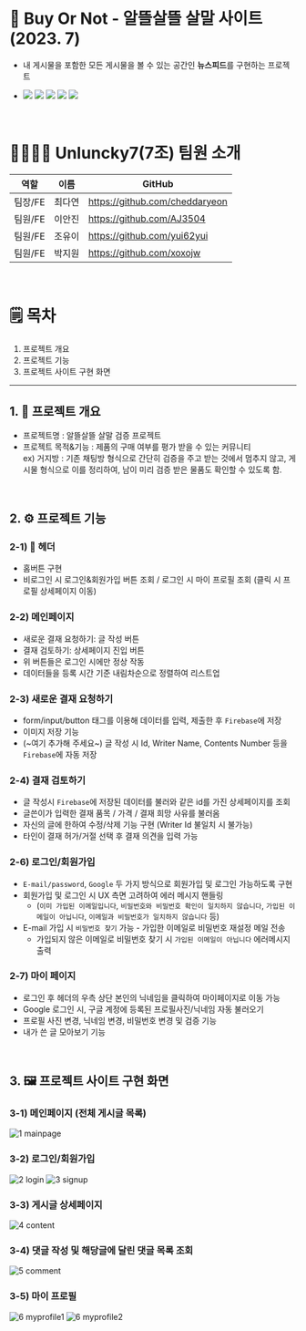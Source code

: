 # 🛒 Buy Or Not - 알뜰살뜰 살말 사이트 (2023. 7)
- 내 게시물을 포함한 모든 게시물을 볼 수 있는 공간인 <b>뉴스피드</b>를 구현하는 프로젝트

- <img src="https://img.shields.io/badge/React-61DAFB?style=for-the-badge&logo=React&logoColor=black"> <img src="https://img.shields.io/badge/Firebase-FFCA28?style=for-the-badge&logo=firebase&logoColor=black"> <img src="https://img.shields.io/badge/Redux-764ABC?style=for-the-badge&logo=redux&logoColor=white"> <img src="https://img.shields.io/badge/styled components-DB7093?style=for-the-badge&logo=styledcomponents&logoColor=white"> <img src="https://img.shields.io/badge/React Router-CA4245?style=for-the-badge&logo=reactrouter&logoColor=white">
<br />

# 👩‍👩‍👧‍👧 Unluncky7(7조) 팀원 소개
역할|이름|GitHub|
---|---|---|
팀장/FE|최다연|https://github.com/cheddaryeon|
팀원/FE|이안진|https://github.com/AJ3504|
팀원/FE|조유이|https://github.com/yui62yui|
팀원/FE|박지원|https://github.com/xoxojw|

<br />

# 🗒️ 목차
1. 프로젝트 개요
2. 프로젝트 기능
3. 프로젝트 사이트 구현 화면

---

## 1. 📒 프로젝트 개요
* 프로젝트명 : 알뜰살뜰 살말 검증 프로젝트
* 프로젝트 목적&기능 : 제품의 구매 여부를 평가 받을 수 있는 커뮤니티
<br/> ex) 거지방 : 기존 채팅방 형식으로 간단히 검증을 주고 받는 것에서 멈추지 않고, 게시물 형식으로 이를 정리하여, 남이 미리 검증 받은 물품도 확인할 수 있도록 함.

<br />

## 2. ⚙️ 프로젝트 기능
### 2-1) 🩵 헤더
- 홈버튼 구현
- 비로그인 시 로그인&회원가입 버튼 조회 / 로그인 시 마이 프로필 조회 (클릭 시 프로필 상세페이지 이동)
### 2-2) 메인페이지
- 새로운 결재 요청하기: 글 작성 버튼
- 결재 검토하기: 상세페이지 진입 버튼
- 위 버튼들은 로그인 시에만 정상 작동
- 데이터들을 등록 시간 기준 내림차순으로 정렬하여 리스트업
### 2-3) 새로운 결재 요청하기
- form/input/button 태그를 이용해 데이터를 입력, 제출한 후 `Firebase`에 저장
- 이미지 저장 기능
- (~여기 추가해 주세요~) 글 작성 시 Id, Writer Name, Contents Number 등을 `Firebase`에 자동 저장
### 2-4) 결재 검토하기
- 글 작성시 `Firebase`에 저장된 데이터를 불러와 같은 id를 가진 상세페이지를 조회
- 글쓴이가 입력한 결재 품목 / 가격 / 결재 희망 사유를 불러옴
- 자신의 글에 한하여 수정/삭제 기능 구현 (Writer Id 불일치 시 불가능)
- 타인이 결재 허가/거절 선택 후 결재 의견을 입력 가능
### 2-6) 로그인/회원가입
- `E-mail/password`, `Google` 두 가지 방식으로 회원가입 및 로그인 가능하도록 구현
- 회원가입 및 로그인 시 UX 측면 고려하여 에러 메시지 핸들링
  - (`이미 가입된 이메일입니다`, `비밀번호와 비밀번호 확인이 일치하지 않습니다`, `가입된 이메일이 아닙니다`, `이메일과 비밀번호가 일치하지 않습니다` 등)
- E-mail 가입 시 `비밀번호 찾기` 가능 - 가입한 이메일로 비밀번호 재설정 메일 전송
  - 가입되지 않은 이메일로 비밀번호 찾기 시 `가입된 이메일이 아닙니다` 에러메시지 출력 
### 2-7) 마이 페이지
- 로그인 후 헤더의 우측 상단 본인의 닉네임을 클릭하여 마이페이지로 이동 가능
- Google 로그인 시, 구글 계정에 등록된 프로필사진/닉네임 자동 불러오기
- 프로필 사진 변경, 닉네임 변경, 비밀번호 변경 및 검증 기능
- 내가 쓴 글 모아보기 기능

<br />

## 3. 🖼️ 프로젝트 사이트 구현 화면
### 3-1) 메인페이지 (전체 게시글 목록)
![1 mainpage](https://github.com/cheddaryeon/NewsFeed/assets/124491335/36576c51-fa48-48b4-aac9-0edfefae2169)

### 3-2) 로그인/회원가입
![2 login](https://github.com/cheddaryeon/NewsFeed/assets/124491335/c25be533-d2c3-43d3-a84d-e3619a107e12)
![3 signup](https://github.com/cheddaryeon/NewsFeed/assets/124491335/9b4486cb-6345-45b2-946b-6d86ae9e7302)

### 3-3) 게시글 상세페이지
![4 content](https://github.com/cheddaryeon/NewsFeed/assets/124491335/601f852c-ede3-41bc-98ba-a667b6f242e5)

### 3-4) 댓글 작성 및 해당글에 달린 댓글 목록 조회
![5 comment](https://github.com/cheddaryeon/NewsFeed/assets/124491335/247d94f9-2e6a-49e3-b92b-4826c8e5dbf8)

### 3-5) 마이 프로필
![6 myprofile1](https://github.com/cheddaryeon/NewsFeed/assets/124491335/c2871bce-fea3-40d2-b335-efdb81ef8648)
![6 myprofile2](https://github.com/cheddaryeon/NewsFeed/assets/124491335/06a16742-f8d0-4ab2-a55f-f5a92f9a6f36)
